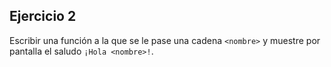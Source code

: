 ## Ejercicio 2

Escribir una función a la que se le pase una cadena `<nombre>` y muestre por pantalla el saludo `¡Hola <nombre>!`.